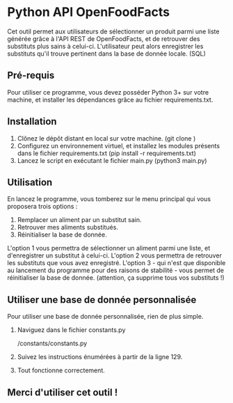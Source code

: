 # Python API OpenFoodFacts
Cet outil permet aux utilisateurs de sélectionner un produit parmi une liste générée grâce à l'API REST de OpenFoodFacts, et de retrouver des substituts plus sains à celui-ci.
L'utilisateur peut alors enregistrer les substituts qu'il trouve pertinent dans la base de donnée locale. (SQL)

## Pré-requis

Pour utiliser ce programme, vous devez posséder Python 3+ sur votre machine, et installer les dépendances grâce au fichier requirements.txt.

## Installation

1. Clônez le dépôt distant en local sur votre machine. (git clone <lien>)
2. Configurez un environnement virtuel, et installez les modules présents dans le fichier requirements.txt (pip install -r requirements.txt)
3. Lancez le script en exécutant le fichier main.py (python3 main.py)

## Utilisation
En lancez le programme, vous tomberez sur le menu principal qui vous proposera trois options :
  1. Remplacer un aliment par un substitut sain.
  2. Retrouver mes aliments substitués.
  3. Réinitialiser la base de donnée.

L'option 1 vous permettra de sélectionner un aliment parmi une liste, et d'enregistrer un substitut à celui-ci.
L'option 2 vous permettra de retrouver les substituts que vous avez enregistré.
L'option 3 - qui n'est que disponible au lancement du programme pour des raisons de stabilité - vous permet de réinitialiser la base de donnée. (attention, ça supprime tous vos substituts !)

## Utiliser une base de donnée personnalisée
Pour utiliser une base de donnée personnalisée, rien de plus simple. 
  1. Naviguez dans le fichier constants.py
  
      /constants/constants.py
  
  2. Suivez les instructions énumérées à partir de la ligne 129.
  
  3. Tout fonctionne correctement.

## Merci d'utiliser cet outil !
